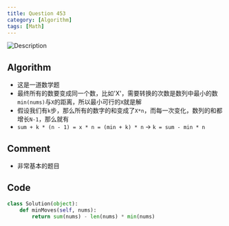 ```yaml
---
title: Question 453
category: [Algorithm]
tags: [Math]
---
```


![Description](../Assets/Figure/questio453.png)

## Algorithm

- 这是一道数学题
- 最终所有的数要变成同一个数，比如'X'，需要转换的次数是数列中最小的数`min(nums)`与`X`的距离，所以最小可行的`X`就是解
- 假设我们有`k`步，那么所有的数字的和变成了`X*n`，而每一次变化，数列的和都增长`N-1`，那么就有
- `sum + k * (n - 1) = x * n = (min + k) * n` -> `k = sum - min * n`

## Comment

- 非常基本的题目

## Code

```python
class Solution(object):
    def minMoves(self, nums):
        return sum(nums) - len(nums) * min(nums)
```
